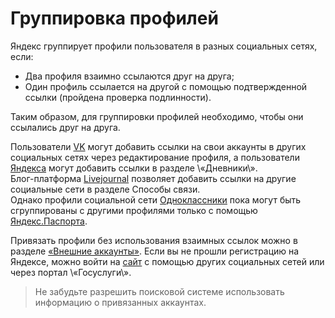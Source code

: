 # Группировка профилей 

Яндекс группирует профили пользователя в разных социальных сетях, если:  
* Два профиля взаимно ссылаются друг на друга;
* Один профиль ссылается на другой с помощью подтвержденной ссылки \(пройдена проверка подлинности\).

Таким образом, для группировки профилей необходимо, чтобы они ссылались друг на друга. 

Пользователи [VK](https://vk.com) могут добавить ссылки на свои аккаунты в других социальных сетях через редактирование профиля, а пользователи [Яндекса](https://ya.ru/) могут добавить ссылки в разделе \«Дневники\».  
Блог-платформа [Livejournal](https://www.livejournal.com/) позволяет добавить ссылки на другие социальные сети в разделе Способы связи.  
Однако профили социальной сети [Одноклассники](https://ok.ru/) пока могут быть сгруппированы с другими профилями только с помощью [Яндекс.Паспорта](https://passport.yandex.ru/profile/social).

Привязать профили без использования взаимных ссылок можно в разделе [«Внешние аккаунты»](https://passport.yandex.ru/profile/social). Если вы не прошли регистрацию на Яндексе, можно войти на [сайт](https://passport.yandex.ru/profile/social) с помощью других социальных сетей или через портал \«Госуслуги\». 

> Не забудьте разрешить поисковой системе использовать информацию о привязанных аккаунтах. 

